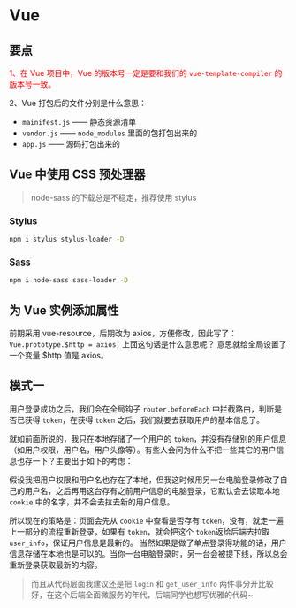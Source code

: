 # Vue

## 要点
<font color="red">1、在 Vue 项目中，Vue 的版本号一定是要和我们的 `vue-template-compiler` 的版本号一致。</font>

2、Vue 打包后的文件分别是什么意思：
- `mainifest.js`  ——  静态资源清单
- `vendor.js`  —— `node_modules` 里面的包打包出来的
- `app.js` —— 源码打包出来的

## Vue 中使用 CSS 预处理器

> node-sass 的下载总是不稳定，推荐使用 stylus


### Stylus
``` bash
npm i stylus stylus-loader -D
```

### Sass
``` bash
npm i node-sass sass-loader -D
```


## 为 Vue 实例添加属性

前期采用 vue-resource，后期改为 axios，方便修改，因此写了： `Vue.prototype.$http = axios;`
上面这句话是什么意思呢？
意思就给全局设置了一个变量 $http 值是 axios。

## 模式一

用户登录成功之后，我们会在全局钩子 `router.beforeEach` 中拦截路由，判断是否已获得 `token`，在获得 `token` 之后，我们就要去获取用户的基本信息了。

就如前面所说的，我只在本地存储了一个用户的 `token`，并没有存储别的用户信息（如用户权限，用户名，用户头像等）。有些人会问为什么不把一些其它的用户信息也存一下？主要出于如下的考虑：

假设我把用户权限和用户名也存在了本地，但我这时候用另一台电脑登录修改了自己的用户名，之后再用这台存有之前用户信息的电脑登录，它默认会去读取本地 `cookie` 中的名字，并不会去拉去新的用户信息。

所以现在的策略是：页面会先从 `cookie` 中查看是否存有 `token`，没有，就走一遍上一部分的流程重新登录，如果有 `token`，就会把这个 `token`返给后端去拉取 `user_info`，保证用户信息是最新的。
当然如果是做了单点登录得功能的话，用户信息存储在本地也是可以的。当你一台电脑登录时，另一台会被提下线，所以总会重新登录获取最新的内容。

> 而且从代码层面我建议还是把 `login` 和 `get_user_info` 两件事分开比较好，在这个后端全面微服务的年代，后端同学也想写优雅的代码~